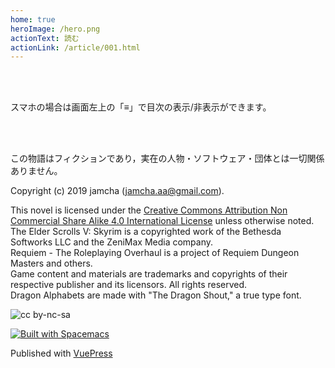 ```yaml
---
home: true
heroImage: /hero.png
actionText: 読む
actionLink: /article/001.html
---
```


<br>
<br>

スマホの場合は画面左上の「≡」で目次の表示/非表示ができます。

<br>
<br>

この物語はフィクションであり，実在の人物・ソフトウェア・団体とは一切関係ありません。

Copyright (c) 2019 jamcha (jamcha.aa@gmail.com).  

This novel is licensed under the [Creative Commons Attribution Non Commercial Share Alike 4.0 International License](https://creativecommons.org/licenses/by-nc-sa/4.0/deed) unless otherwise noted.  
The Elder Scrolls V: Skyrim is a copyrighted work of the Bethesda Softworks LLC and the ZeniMax Media company.  
Requiem - The Roleplaying Overhaul is a project of Requiem Dungeon Masters and others.  
Game content and materials are trademarks and copyrights of their respective publisher and its licensors. All rights reserved.  
Dragon Alphabets are made with "The Dragon Shout," a true type font.

![cc by-nc-sa](https://i.creativecommons.org/l/by-nc-sa/4.0/88x31.png)  

[![Built with Spacemacs](https://cdn.rawgit.com/syl20bnr/spacemacs/442d025779da2f62fc86c2082703697714db6514/assets/spacemacs-badge.svg)](http://spacemacs.org)

Published with [VuePress](https://vuepress.vuejs.org/)
